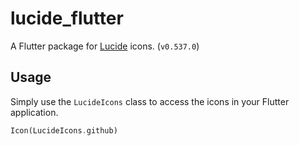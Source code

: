 # lucide_flutter

A Flutter package for [Lucide](https://lucide.dev/) icons. (`v0.537.0`)

## Usage

Simply use the `LucideIcons` class to access the icons in your Flutter application.
```dart
Icon(LucideIcons.github)
```